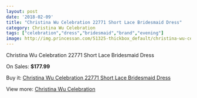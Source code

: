 ```yaml
---
layout: post
date: '2018-02-09'
title: "Christina Wu Celebration 22771 Short Lace Bridesmaid Dress"
category: Christina Wu Celebration
tags: ["celebration","dress","bridesmaid","brand","evening"]
image: http://img.princessan.com/51325-thickbox_default/christina-wu-celebration-22771-short-lace-bridesmaid-dress.jpg
---
```

Christina Wu Celebration 22771 Short Lace Bridesmaid Dress

On Sales: **$177.99**
<a href="https://www.princessan.com/en/christina-wu-celebration/23176-christina-wu-celebration-22771-short-lace-bridesmaid-dress.html"><amp-img layout="responsive" width="600" height="600" src="//img.princessan.com/51325-thickbox_default/christina-wu-celebration-22771-short-lace-bridesmaid-dress.jpg" alt="Christina Wu Celebration 22771 Short Lace Bridesmaid Dress 0" /></a>
<a href="https://www.princessan.com/en/christina-wu-celebration/23176-christina-wu-celebration-22771-short-lace-bridesmaid-dress.html"><amp-img layout="responsive" width="600" height="600" src="//img.princessan.com/51326-thickbox_default/christina-wu-celebration-22771-short-lace-bridesmaid-dress.jpg" alt="Christina Wu Celebration 22771 Short Lace Bridesmaid Dress 1" /></a>

Buy it: [Christina Wu Celebration 22771 Short Lace Bridesmaid Dress](https://www.princessan.com/en/christina-wu-celebration/23176-christina-wu-celebration-22771-short-lace-bridesmaid-dress.html "Christina Wu Celebration 22771 Short Lace Bridesmaid Dress")

View more: [Christina Wu Celebration](https://www.princessan.com/en/200-christina-wu-celebration "Christina Wu Celebration")